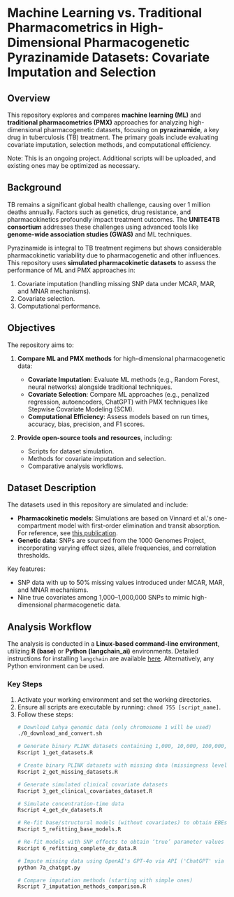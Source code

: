 # Machine Learning vs. Traditional Pharmacometrics in High-Dimensional Pharmacogenetic Pyrazinamide Datasets: Covariate Imputation and Selection

## Overview
This repository explores and compares **machine learning (ML)** and **traditional pharmacometrics (PMX)** approaches for analyzing high-dimensional pharmacogenetic datasets, focusing on **pyrazinamide**, a key drug in tuberculosis (TB) treatment. The primary goals include evaluating covariate imputation, selection methods, and computational efficiency. 

Note: This is an ongoing project. Additional scripts will be uploaded, and existing ones may be optimized as necessary.

## Background
TB remains a significant global health challenge, causing over 1 million deaths annually. Factors such as genetics, drug resistance, and pharmacokinetics profoundly impact treatment outcomes. The **UNITE4TB consortium** addresses these challenges using advanced tools like **genome-wide association studies (GWAS)** and ML techniques.

Pyrazinamide is integral to TB treatment regimens but shows considerable pharmacokinetic variability due to pharmacogenetic and other influences. This repository uses **simulated pharmacokinetic datasets** to assess the performance of ML and PMX approaches in:
1. Covariate imputation (handling missing SNP data under MCAR, MAR, and MNAR mechanisms).
2. Covariate selection.
3. Computational performance.

## Objectives
The repository aims to:
1. **Compare ML and PMX methods** for high-dimensional pharmacogenetic data:
   - **Covariate Imputation**: Evaluate ML methods (e.g., Random Forest, neural networks) alongside traditional techniques.
   - **Covariate Selection**: Compare ML approaches (e.g., penalized regression, autoencoders, ChatGPT) with PMX techniques like Stepwise Covariate Modeling (SCM).
   - **Computational Efficiency**: Assess models based on run times, accuracy, bias, precision, and F1 scores.

2. **Provide open-source tools and resources**, including:
   - Scripts for dataset simulation.
   - Methods for covariate imputation and selection.
   - Comparative analysis workflows.

## Dataset Description
The datasets used in this repository are simulated and include:
- **Pharmacokinetic models**: Simulations are based on Vinnard et al.'s one-compartment model with first-order elimination and transit absorption. For reference, see [this publication](https://pmc.ncbi.nlm.nih.gov/articles/PMC5667771/).
- **Genetic data**: SNPs are sourced from the 1000 Genomes Project, incorporating varying effect sizes, allele frequencies, and correlation thresholds.

Key features:
- SNP data with up to 50% missing values introduced under MCAR, MAR, and MNAR mechanisms.
- Nine true covariates among 1,000–1,000,000 SNPs to mimic high-dimensional pharmacogenetic data.

## Analysis Workflow
The analysis is conducted in a **Linux-based command-line environment**, utilizing **R (base)** or **Python (langchain_ai)** environments. Detailed instructions for installing `langchain` are available [here](https://github.com/langchain-ai/langchain). Alternatively, any Python environment can be used. 

### Key Steps
1. Activate your working environment and set the working directories.
2. Ensure all scripts are executable by running: `chmod 755 [script_name]`.
3. Follow these steps:
   ```bash
   # Download Luhya genomic data (only chromosome 1 will be used)
   ./0_download_and_convert.sh

   # Generate binary PLINK datasets containing 1,000, 10,000, 100,000, and 1,000,000 SNPs
   Rscript 1_get_datasets.R

   # Create binary PLINK datasets with missing data (missingness levels: 5%, 10%, 20%, 50%) under MCAR, MAR, MNAR
   Rscript 2_get_missing_datasets.R

   # Generate simulated clinical covariate datasets
   Rscript 3_get_clinical_covariates_dataset.R

   # Simulate concentration-time data
   Rscript 4_get_dv_datasets.R

   # Re-fit base/structural models (without covariates) to obtain EBEs and investigate ETA shrinkage
   Rscript 5_refitting_base_models.R

   # Re-fit models with SNP effects to obtain ‘true’ parameter values (without missing data)
   Rscript 6_refitting_complete_dv_data.R

   # Impute missing data using OpenAI's GPT-4o via API ('ChatGPT' via command line)
   python 7a_chatgpt.py

   # Compare imputation methods (starting with simple ones)
   Rscript 7_imputation_methods_comparison.R
